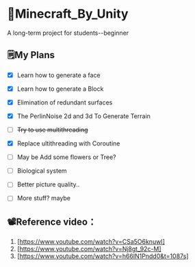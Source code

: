 # 👻Minecraft_By_Unity
A long-term project for students--beginner

## 🗒️My Plans
- [X] Learn how to generate a face
- [X] Learn how to generate a Block
- [X] Elimination of redundant surfaces
- [X] The PerlinNoise 2d and 3d To Generate Terrain
- [ ] ~~Try to use multithreading~~
- [X] Replace ultithreading with Coroutine
- [ ] May be Add some flowers or Tree?
- [ ] Biological system
- [ ] Better picture quality..
- [ ] More stuff? maybe


## 📽️Reference video：
1. [https://www.youtube.com/watch?v=CSa5O6knuwI]
2. [https://www.youtube.com/watch?v=Nj8gt_92c-M]
3. [https://www.youtube.com/watch?v=h66IN1Pndd0&t=1087s]

